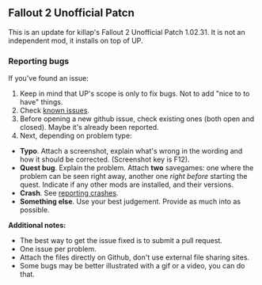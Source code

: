 ## Fallout 2 Unofficial Patcn

This is an update for killap's Fallout 2 Unofficial Patch 1.02.31. It is not an independent mod, it installs on top of UP.

### Reporting bugs
If you've found an issue:

1. Keep in mind that UP's scope is only to fix bugs. Not to add "nice to to have" things.
2. Check [known issues](docs/KNOWN.md).
3. Before opening a new github issue, check existing ones (both open and closed). Maybe it's already been reported.
4. Next, depending on problem type:
  * **Typo**. Attach a screenshot, explain what's wrong in the wording and how it should be corrected. (Screenshot key is F12).
  * **Quest bug**. Explain the problem. Attach **two** savegames: one where the problem can be seen right away, another one _right before_ starting the quest. Indicate if any other mods are installed, and their versions.
  * **Crash**. See [reporting crashes](docs/CRASH.md).
  * **Something else**. Use your best judgement. Provide as much into as possible.

**Additional notes:**
- The best way to get the issue fixed is to submit a pull request.
- One issue per problem.
- Attach the files directly on Github, don't use external file sharing sites.
- Some bugs may be better illustrated with a gif or a video, you can do that.
